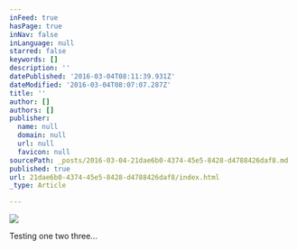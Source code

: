 ```yaml
---
inFeed: true
hasPage: true
inNav: false
inLanguage: null
starred: false
keywords: []
description: ''
datePublished: '2016-03-04T08:11:39.931Z'
dateModified: '2016-03-04T08:07:07.287Z'
title: ''
author: []
authors: []
publisher:
  name: null
  domain: null
  url: null
  favicon: null
sourcePath: _posts/2016-03-04-21dae6b0-4374-45e5-8428-d4788426daf8.md
published: true
url: 21dae6b0-4374-45e5-8428-d4788426daf8/index.html
_type: Article

---
```

![](https://the-grid-user-content.s3-us-west-2.amazonaws.com/cb784e54-6031-4859-bb2c-ea5b0ef2807a.jpg)

Testing one two three...